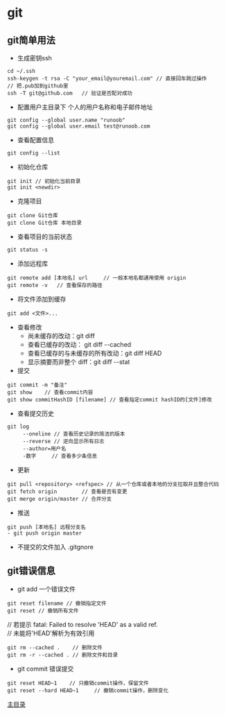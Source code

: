 # git

## git简单用法
* 生成密钥ssh
```
cd ~/.ssh
ssh-keygen -t rsa -C "your_email@youremail.com" // 直接回车跳过操作
// 把.pub加到github里
ssh -T git@github.com   // 验证是否配对成功
```
* 配置用户主目录下 个人的用户名称和电子邮件地址
```
git config --global user.name "runoob"
git config --global user.email test@runoob.com
```
* 查看配置信息
```
git config --list
```
* 初始化仓库
```
git init // 初始化当前目录
git init <newdir>
```
* 克隆项目
```
git clone Git仓库
git clone Git仓库 本地目录
```
* 查看项目的当前状态
```
git status -s
```
* 添加远程库
```
git remote add [本地名] url     // 一般本地名都通用使用 origin
git remote -v   // 查看保存的路径
```
* 将文件添加到缓存
```
git add <文件>...
```
* 查看修改
    + 尚未缓存的改动：git diff
    + 查看已缓存的改动： git diff --cached
    + 查看已缓存的与未缓存的所有改动：git diff HEAD
    + 显示摘要而非整个 diff：git diff --stat  
* 提交
```
git commit -m "备注"
git show    // 查看commit内容
git show commitHashID [filename] // 查看指定commit hashID的[文件]修改
```
* 查看提交历史
```
git log
     --oneline // 查看历史记录的简洁的版本
     --reverse // 逆向显示所有日志
     --author=用户名
     -数字     // 查看多少条信息
```
* 更新
```
git pull <repository> <refspec> // 从一个仓库或者本地的分支拉取并且整合代码
git fetch origin        // 查看是否有变更
git merge origin/master // 合并分支
```
* 推送
```
git push [本地名] 远程分支名
- git push origin master
```
* 不提交的文件加入 .gitgnore
## git错误信息
* git add 一个错误文件
```
git reset filename // 撤销指定文件
git reset // 撤销所有文件

```
// 若提示 fatal: Failed to resolve 'HEAD' as a valid ref.  
// 未能将'HEAD'解析为有效引用
```
git rm --cached .    // 删除文件
git rm -r --cached . // 删除文件和目录
```
* git commit 错误提交
```
git reset HEAD~1    // 只撤销commit操作，保留文件
git reset --hard HEAD~1     // 撤销commit操作，删除变化
```

[主目录](../../README.md)